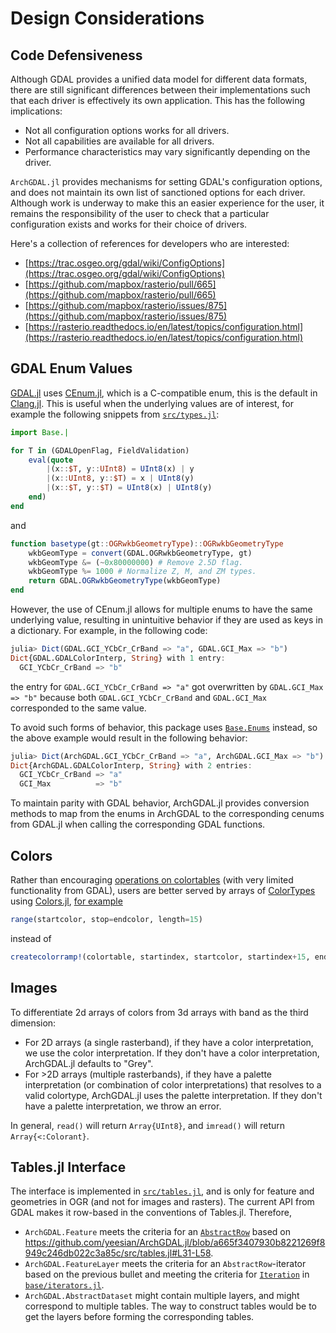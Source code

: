 # Design Considerations

## Code Defensiveness

Although GDAL provides a unified data model for different data formats, there are still significant differences between their implementations such that each driver is effectively its own application. This has the following implications:

- Not all configuration options works for all drivers.
- Not all capabilities are available for all drivers.
- Performance characteristics may vary significantly depending on the driver.

`ArchGDAL.jl` provides mechanisms for setting GDAL's configuration options, and does not maintain its own list of sanctioned options for each driver. Although work is underway to make this an easier experience for the user, it remains the responsibility of the user to check that a particular configuration exists and works for their choice of drivers.

Here's a collection of references for developers who are interested:
- [https://trac.osgeo.org/gdal/wiki/ConfigOptions](https://trac.osgeo.org/gdal/wiki/ConfigOptions)
- [https://github.com/mapbox/rasterio/pull/665](https://github.com/mapbox/rasterio/pull/665)
- [https://github.com/mapbox/rasterio/issues/875](https://github.com/mapbox/rasterio/issues/875)
- [https://rasterio.readthedocs.io/en/latest/topics/configuration.html](https://rasterio.readthedocs.io/en/latest/topics/configuration.html)

## GDAL Enum Values

[GDAL.jl](https://github.com/JuliaGeo/GDAL.jl) uses [CEnum.jl](https://github.com/JuliaInterop/CEnum.jl), which is a C-compatible enum, this is the default in [Clang.jl](https://github.com/JuliaInterop/Clang.jl). This is useful when the underlying values are of interest, for example the following snippets from [`src/types.jl`](https://github.com/yeesian/ArchGDAL.jl/blob/master/src/types.jl):

```julia
import Base.|

for T in (GDALOpenFlag, FieldValidation)
    eval(quote
        |(x::$T, y::UInt8) = UInt8(x) | y
        |(x::UInt8, y::$T) = x | UInt8(y)
        |(x::$T, y::$T) = UInt8(x) | UInt8(y)
    end)
end
```

and

```julia
function basetype(gt::OGRwkbGeometryType)::OGRwkbGeometryType
    wkbGeomType = convert(GDAL.OGRwkbGeometryType, gt)
    wkbGeomType &= (~0x80000000) # Remove 2.5D flag.
    wkbGeomType %= 1000 # Normalize Z, M, and ZM types.
    return GDAL.OGRwkbGeometryType(wkbGeomType)
end
```

However, the use of CEnum.jl allows for multiple enums to have the same underlying value, resulting in unintuitive behavior if they are used as keys in a dictionary. For example, in the following code:

```julia
julia> Dict(GDAL.GCI_YCbCr_CrBand => "a", GDAL.GCI_Max => "b")
Dict{GDAL.GDALColorInterp, String} with 1 entry:
  GCI_YCbCr_CrBand => "b"
```

the entry for `GDAL.GCI_YCbCr_CrBand => "a"` got overwritten by `GDAL.GCI_Max => "b"` because both `GDAL.GCI_YCbCr_CrBand` and `GDAL.GCI_Max` corresponded to the same value.

To avoid such forms of behavior, this package uses [`Base.Enums`](https://docs.julialang.org/en/v1/base/base/#Base.Enums.Enum) instead, so the above example would result in the following behavior:


```julia
julia> Dict(ArchGDAL.GCI_YCbCr_CrBand => "a", ArchGDAL.GCI_Max => "b")
Dict{ArchGDAL.GDALColorInterp, String} with 2 entries:
  GCI_YCbCr_CrBand => "a"
  GCI_Max          => "b"
```

To maintain parity with GDAL behavior, ArchGDAL.jl provides conversion methods to map from the enums in ArchGDAL to the corresponding cenums from GDAL.jl when calling the corresponding GDAL functions.

## Colors

Rather than encouraging [operations on colortables](https://gdal.org/python/osgeo.gdal.ColorTable-class.html) (with very limited functionality from GDAL), users are better served by arrays of [ColorTypes](https://github.com/JuliaGraphics/ColorTypes.jl) using [Colors.jl](https://github.com/JuliaGraphics/Colors.jl), [for example](http://juliagraphics.github.io/Colors.jl/stable/colormapsandcolorscales/#Generating-a-range-of-colors)

```julia
range(startcolor, stop=endcolor, length=15)
```

instead of

```julia
createcolorramp!(colortable, startindex, startcolor, startindex+15, endcolor)
```

## Images

To differentiate 2d arrays of colors from 3d arrays with band as the third dimension:

* For 2D arrays (a single rasterband), if they have a color interpretation, we use the color interpretation. If they don't have a color interpretation, ArchGDAL.jl defaults to "Grey".
* For >2D arrays (multiple rasterbands), if they have a palette interpretation (or combination of color interpretations) that resolves to a valid colortype, ArchGDAL.jl uses the palette interpretation. If they don't have a palette interpretation, we throw an error.

In general, `read()` will return `Array{UInt8}`, and `imread()` will return `Array{<:Colorant}`.

## Tables.jl Interface

The interface is implemented in [`src/tables.jl`](https://github.com/yeesian/ArchGDAL.jl/blob/master/src/tables.jl), and is only for feature and geometries in OGR (and not for images and rasters). The current API from GDAL makes it row-based in the conventions of Tables.jl. Therefore,

* `ArchGDAL.Feature` meets the criteria for an [`AbstractRow`](https://tables.juliadata.org/dev/#Tables.AbstractRow-1) based on https://github.com/yeesian/ArchGDAL.jl/blob/a665f3407930b8221269f8949c246db022c3a85c/src/tables.jl#L31-L58.
* `ArchGDAL.FeatureLayer` meets the criteria for an `AbstractRow`-iterator based on the previous bullet and meeting the criteria for [`Iteration`](https://docs.julialang.org/en/v1/manual/interfaces/#man-interface-iteration) in [`base/iterators.jl`](https://github.com/yeesian/ArchGDAL.jl/blob/a665f3407930b8221269f8949c246db022c3a85c/src/base/iterators.jl#L1-L18).
* `ArchGDAL.AbstractDataset` might contain multiple layers, and might correspond to multiple tables. The way to construct tables would be to get the layers before forming the corresponding tables.

